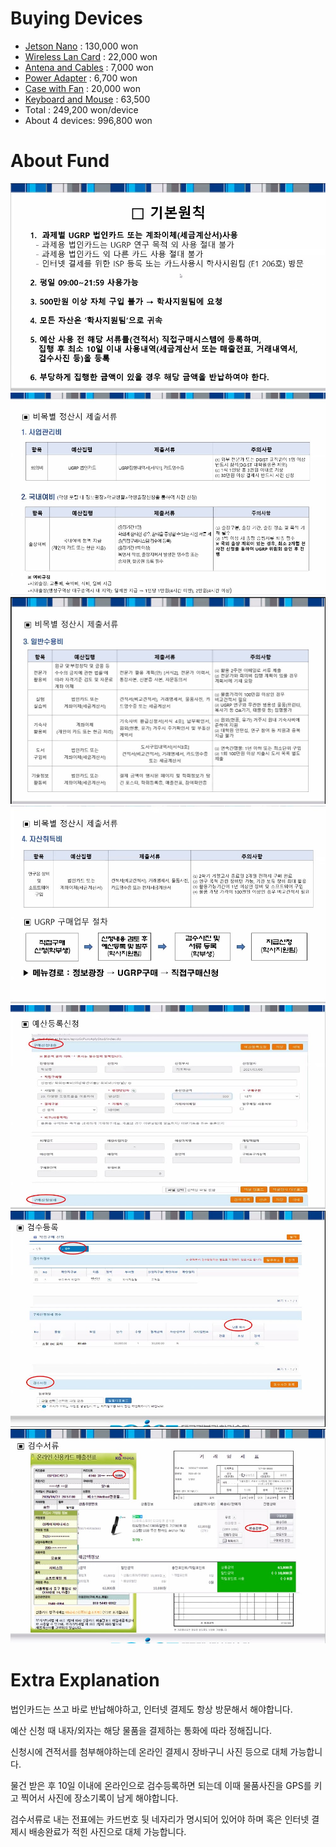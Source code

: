 # Buying Devices

  - [Jetson Nano](https://www.devicemart.co.kr/goods/view?no=12513656&gclid=Cj0KCQjwktKFBhCkARIsAJeDT0gi-amJMSPyNi03J2ePYi86bRYRq4Y_Rd3L3mcs527j9gIkUmpnvIcaAs_iEALw_wcB) : 130,000 won
  - [Wireless Lan Card](https://www.devicemart.co.kr/goods/view?no=12532502) : 22,000 won
  - [Antena and Cables](https://www.devicemart.co.kr/goods/view?no=12508567) : 7,000 won
  - [Power Adapter](https://www.devicemart.co.kr/goods/view?no=12504448) : 6,700 won
  - [Case with Fan](https://www.devicemart.co.kr/goods/view?no=12711068) : 20,000 won
  - [Keyboard and Mouse](https://www.devicemart.co.kr/goods/view?no=12138387) : 63,500
  - Total : 249,200 won/device
  - About 4 devices: 996,800 won



# About Fund

![](Fund1.jpeg)
![](Fund2.jpeg)
![](Fund3.jpeg)
![](Fund4.jpeg)
![](Fund5.jpeg)
![](Fund6.jpeg)
![](Fund7.jpeg)


# Extra Explanation

법인카드는 쓰고 바로 반납해야하고, 인터넷 결제도 항상 방문해서 해야합니다.  

예산 신청 때 내자/외자는 해당 물품을 결제하는 통화에 따라 정해집니다.  

신청시에 견적서를 첨부해야하는데 온라인 결제시 장바구니 사진 등으로 대체 가능합니다.  

물건 받은 후 10일 이내에 온라인으로 검수등록하면 되는데 이때 물품사진을 GPS를 키고 찍어서 사진에 장소기록이 남게 해야합니다.  

검수서류로 내는 전표에는 카드번호 뒷 네자리가 명시되어 있어야 하며 혹은 인터넷 결제시 배송완료가 적힌 사진으로 대체 가능합니다. 
